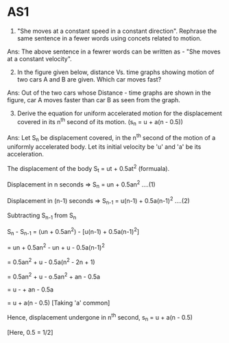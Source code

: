 # AS1

1. "She moves at a constant speed in a constant direction". Rephrase the same sentence in a fewer words using concets related to motion.

Ans: The above sentence in a fewrer words can be written as -
		"She moves at a constant velocity".

2. In the figure given below, distance Vs. time graphs showing motion of two cars A and B are given. Which car moves fast?

Ans: Out of the two cars whose Distance - time graphs are shown in the figure, car A moves faster than car B as seen from the graph.

3. Derive the equation for uniform accelerated motion for the displacement covered in its n<sup>th</sup> second of its motion. (s<sub>n</sub> = u + a(n - 0.5))

Ans: Let S<sub>n</sub> be displacement covered, in the n<sup>th</sup> second of the motion of a uniformly accelerated body. Let its initial velocity be 'u' and 'a' be its acceleration.

The displacement of the body S<sub>t</sub> = ut + 0.5at<sup>2</sup> (formuala).

Displacement in n seconds => S<sub>n</sub> = un + 0.5an<sup>2</sup> ....(1)

Displacement in (n-1) seconds => S<sub>n-1</sub> = u(n-1) + 0.5a(n-1)<sup>2</sup> ....(2)

Subtracting S<sub>n-1</sub> from S<sub>n</sub>

S<sub>n</sub> - S<sub>n-1</sub> = (un + 0.5an<sup>2</sup>) - [u(n-1) + 0.5a(n-1)<sup>2</sup>]

= un + 0.5an<sup>2</sup> - un + u - 0.5a(n-1)<sup>2</sup>

= 0.5an<sup>2</sup> + u - 0.5a(n<sup>2</sup> - 2n + 1)

= 0.5an<sup>2</sup> + u - o.5an<sup>2</sup> + an - 0.5a

= u - + an - 0.5a

= u + a(n - 0.5) [Taking 'a' common]

Hence, displacement undergone in n<sup>th</sup> second, s<sub>n</sub> = u + a(n - 0.5)

[Here, 0.5 = 1/2]